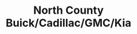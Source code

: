 ---
title: "North County Buick/Cadillac/GMC/Kia"
url: /escondido/north-county-buick-cadillac-gmc-kia/
shop: car
---